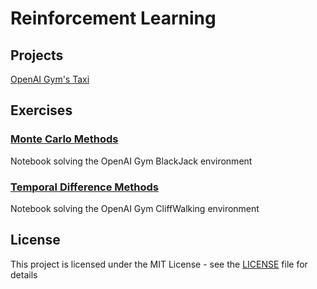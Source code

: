 # Reinforcement Learning

## Projects

[OpenAI Gym's Taxi](https://github.com/fernandofsilva/Reinforcement_Learning/tree/main/projects/Taxi)

## Exercises

### [Monte Carlo Methods](https://github.com/fernandofsilva/Reinforcement_Learning/blob/main/notebooks/monte_carlo.ipynb)
Notebook solving the OpenAI Gym BlackJack environment

### [Temporal Difference Methods](https://github.com/fernandofsilva/Reinforcement_Learning/blob/main/notebooks/Temporal_Difference.ipynb)
Notebook solving the OpenAI Gym CliffWalking environment


## License
This project is licensed under the MIT License - see the [LICENSE](https://github.com/fernandofsilva/Reinforcement_Learning/blob/main/LICENSE) file for details
